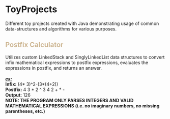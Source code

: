 # ToyProjects
Different toy projects created with Java demonstrating usage of common data-structures and algorithms for various purposes.<br>

<h2 style="color: #CFB997">Postfix Calculator</h2>
Utilizes custom LinkedStack and SinglyLinkedList data structures to convert infix mathematical expressions to postfix expressions, evaluates the expressions in postfix, and returns an answer.<br>
<br><strong><em><u>ex:</u></em> <br>Infix:</strong> (4* 3)^2-(3*(4+2))<br><strong>Postfix:</strong> 4 3 * 2 ^ 3 4 2 + * -<br><strong>Output:</strong> 126<br>
<strong>NOTE: THE PROGRAM ONLY PARSES INTEGERS AND VALID MATHEMATICAL EXPRESSIONS (i.e. no imaginary numbers, no missing parentheses, etc.)</strong>
